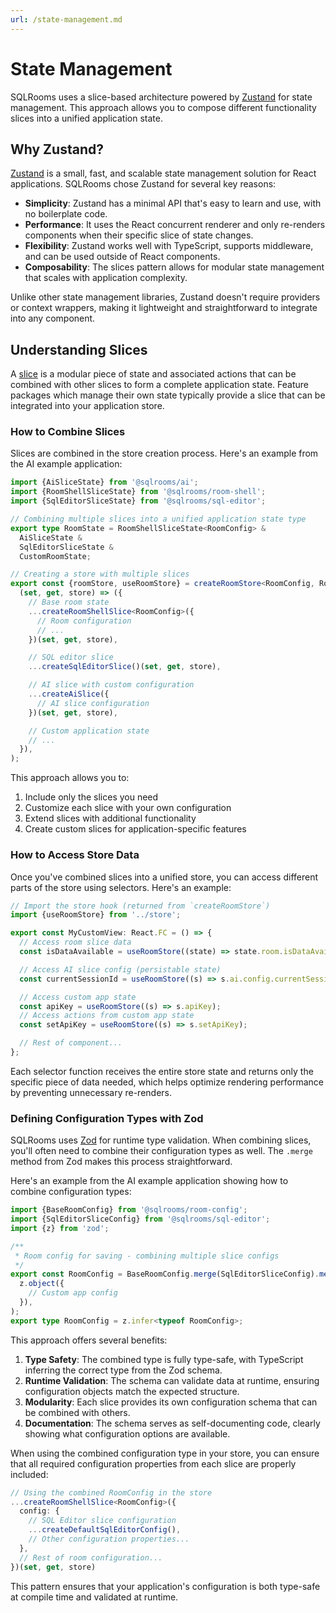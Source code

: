 ```yaml
---
url: /state-management.md
---
```

# State Management

SQLRooms uses a slice-based architecture powered by [Zustand](http://zustand.docs.pmnd.rs/) for state management. This approach allows you to compose different functionality slices into a unified application state.

## Why Zustand?

[Zustand](https://zustand.docs.pmnd.rs/) is a small, fast, and scalable state management solution for React applications. SQLRooms chose Zustand for several key reasons:

* **Simplicity**: Zustand has a minimal API that's easy to learn and use, with no boilerplate code.
* **Performance**: It uses the React concurrent renderer and only re-renders components when their specific slice of state changes.
* **Flexibility**: Zustand works well with TypeScript, supports middleware, and can be used outside of React components.
* **Composability**: The slices pattern allows for modular state management that scales with application complexity.

Unlike other state management libraries, Zustand doesn't require providers or context wrappers, making it lightweight and straightforward to integrate into any component.

## Understanding Slices

A [slice](https://zustand.docs.pmnd.rs/guides/slices-pattern) is a modular piece of state and associated actions that can be combined with other slices to form a complete application state. Feature packages which manage their own state typically provide a slice that can be integrated into your application store.

### How to Combine Slices

Slices are combined in the store creation process. Here's an example from the AI example application:

```typescript
import {AiSliceState} from '@sqlrooms/ai';
import {RoomShellSliceState} from '@sqlrooms/room-shell';
import {SqlEditorSliceState} from '@sqlrooms/sql-editor';

// Combining multiple slices into a unified application state type
export type RoomState = RoomShellSliceState<RoomConfig> &
  AiSliceState &
  SqlEditorSliceState &
  CustomRoomState;

// Creating a store with multiple slices
export const {roomStore, useRoomStore} = createRoomStore<RoomConfig, RoomState>(
  (set, get, store) => ({
    // Base room state
    ...createRoomShellSlice<RoomConfig>({
      // Room configuration
      // ...
    })(set, get, store),

    // SQL editor slice
    ...createSqlEditorSlice()(set, get, store),

    // AI slice with custom configuration
    ...createAiSlice({
      // AI slice configuration
    })(set, get, store),

    // Custom application state
    // ...
  }),
);
```

This approach allows you to:

1. Include only the slices you need
2. Customize each slice with your own configuration
3. Extend slices with additional functionality
4. Create custom slices for application-specific features

### How to Access Store Data

Once you've combined slices into a unified store, you can access different parts of the store using selectors. Here's an example:

```typescript
// Import the store hook (returned from `createRoomStore`)
import {useRoomStore} from '../store';

export const MyCustomView: React.FC = () => {
  // Access room slice data
  const isDataAvailable = useRoomStore((state) => state.room.isDataAvailable);

  // Access AI slice config (persistable state)
  const currentSessionId = useRoomStore((s) => s.ai.config.currentSessionId);

  // Access custom app state
  const apiKey = useRoomStore((s) => s.apiKey);
  // Access actions from custom app state
  const setApiKey = useRoomStore((s) => s.setApiKey);

  // Rest of component...
};
```

Each selector function receives the entire store state and returns only the specific piece of data needed, which helps optimize rendering performance by preventing unnecessary re-renders.

### Defining Configuration Types with Zod

SQLRooms uses [Zod](https://zod.dev/) for runtime type validation. When combining slices, you'll often need to combine their configuration types as well. The `.merge` method from Zod makes this process straightforward.

Here's an example from the AI example application showing how to combine configuration types:

```typescript
import {BaseRoomConfig} from '@sqlrooms/room-config';
import {SqlEditorSliceConfig} from '@sqlrooms/sql-editor';
import {z} from 'zod';

/**
 * Room config for saving - combining multiple slice configs
 */
export const RoomConfig = BaseRoomConfig.merge(SqlEditorSliceConfig).merge(
  z.object({
    // Custom app config
  }),
);
export type RoomConfig = z.infer<typeof RoomConfig>;
```

This approach offers several benefits:

1. **Type Safety**: The combined type is fully type-safe, with TypeScript inferring the correct type from the Zod schema.
2. **Runtime Validation**: The schema can validate data at runtime, ensuring configuration objects match the expected structure.
3. **Modularity**: Each slice provides its own configuration schema that can be combined with others.
4. **Documentation**: The schema serves as self-documenting code, clearly showing what configuration options are available.

When using the combined configuration type in your store, you can ensure that all required configuration properties from each slice are properly included:

```typescript
// Using the combined RoomConfig in the store
...createRoomShellSlice<RoomConfig>({
  config: {
    // SQL Editor slice configuration
    ...createDefaultSqlEditorConfig(),
    // Other configuration properties...
  },
  // Rest of room configuration...
})(set, get, store)
```

This pattern ensures that your application's configuration is both type-safe at compile time and validated at runtime.
